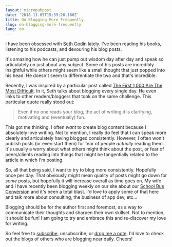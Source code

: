 ```yaml
---
layout: micropubpost
date: '2018-11-05T15:59:20.166Z'
title: On Blogging More Frequently
slug: on-blogging-more-frequently
lang: en
---
```

I have been obsessed with [Seth Godin](http://seth.blog) lately.  I&#39;ve been reading his books, listening to his podcasts, and devouring his blog posts.  

It&#39;s amazing how he can just pump out wisdom day after day and speak so articulately on just about any subject.  Some of his posts are incredibly insightful while others might seem like a small thought that just popped into his head.  He doesn&#39;t seem to differentiate the two and that&#39;s incredible.

Recently, I was inspired by a particular post called [The First 1,000 Are The Most Difficult](https://seths.blog/2018/10/the-first-1000-are-the-most-difficult/).  In it, Seth talks about blogging every single day. He even links to other readers/bloggers that took on the same challenge. This particular quote really stood out:

> Even if no one reads your blog, the act of writing it is clarifying, motivating and (eventually) fun.

This got me thinking.  I often _want_ to create blog content because I absolutely love writing. Not to mention, I really do feel that I can speak more clearly and articulately having blogged consistently.  However, I often won&#39;t publish posts (or even start them) for fear of people _actually_ reading them. It&#39;s usually a worry about what others might think about the post, or fear of peers/clients reading into things that might be tangentially related to the article in which I&#39;m posting. 

So, all that being said, I want to try to blog more consistently.  Hopefully once per day. That obviously might mean quality of posts might go down for _some_ posts, but hopefully it will increase overall as time goes on.  My wife and I have recently been blogging weekly on our site about our [School Bus Conversion](http://trebventure.com/) and it&#39;s been a total blast. I&#39;d love to apply some of that here and talk more about consulting, the business of app dev, etc…

Blogging should be for the author first and foremost, as a way to communicate their thoughts and sharpen their own skillset. Not to mention, it should be fun!  I am going to try and embrace this and re-discover my love for writing.  

So feel free to [subscribe](https://us3.list-manage.com/subscribe?u=66135759856eefe4f6dcec97c&amp;id=ef6c358d78), unsubscribe, or [drop me a note](http://twitter.com/brandontreb). I&#39;d love to check out the blogs of others who are blogging near daily.  Cheers!
